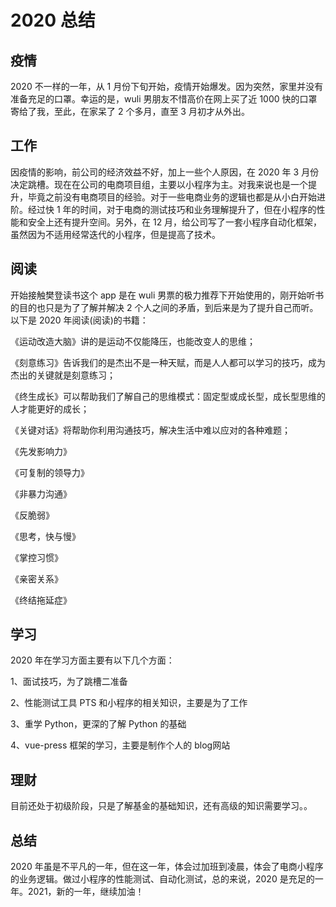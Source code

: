 # 2020 总结

## 疫情

2020 不一样的一年，从 1 月份下旬开始，疫情开始爆发。因为突然，家里并没有准备充足的口罩。幸运的是，wuli 男朋友不惜高价在网上买了近 1000 快的口罩寄给了我，至此，在家呆了 2 个多月，直至 3 月初才从外出。



## 工作

因疫情的影响，前公司的经济效益不好，加上一些个人原因，在 2020 年 3 月份决定跳槽。现在在公司的电商项目组，主要以小程序为主。对我来说也是一个提升，毕竟之前没有电商项目的经验。对于一些电商业务的逻辑也都是从小白开始进阶。经过快 1 年的时间，对于电商的测试技巧和业务理解提升了，但在小程序的性能和安全上还有提升空间。另外，在 12 月，给公司写了一套小程序自动化框架，虽然因为不适用经常迭代的小程序，但是提高了技术。



## 阅读

开始接触樊登读书这个 app 是在 wuli 男票的极力推荐下开始使用的，刚开始听书的目的也只是为了了解并解决 2 个人之间的矛盾，到后来是为了提升自己而听。以下是 2020 年阅读(阅读)的书籍：

《运动改造大脑》讲的是运动不仅能降压，也能改变人的思维；

《刻意练习》告诉我们的是杰出不是一种天赋，而是人人都可以学习的技巧，成为杰出的关键就是刻意练习；

《终生成长》可以帮助我们了解自己的思维模式：固定型或成长型，成长型思维的人才能更好的成长；

《关键对话》将帮助你利用沟通技巧，解决生活中难以应对的各种难题；

《先发影响力》

《可复制的领导力》

《非暴力沟通》

《反脆弱》

《思考，快与慢》

《掌控习惯》

《亲密关系》

《终结拖延症》



## 学习

2020 年在学习方面主要有以下几个方面：

1、面试技巧，为了跳槽二准备

2、性能测试工具 PTS 和小程序的相关知识，主要是为了工作

3、重学 Python，更深的了解 Python 的基础

4、vue-press 框架的学习，主要是制作个人的 blog网站



## 理财

目前还处于初级阶段，只是了解基金的基础知识，还有高级的知识需要学习。。



## 总结

2020 年虽是不平凡的一年，但在这一年，体会过加班到凌晨，体会了电商小程序的业务逻辑。做过小程序的性能测试、自动化测试，总的来说，2020 是充足的一年。2021，新的一年，继续加油！





